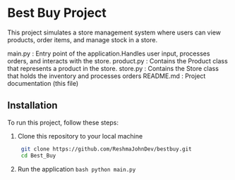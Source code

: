 # Best Buy Project

This project simulates a store management system where users can view products, order items, and manage stock in a store.


main.py :  Entry point of the application.Handles user input, processes orders, and interacts with the store.
product.py : Contains the Product class that represents a product in the store.
store.py :  Contains the Store class that holds the inventory and processes orders
README.md :  Project documentation (this file)


## Installation

To run this project, follow these steps:

1. Clone this repository to your local machine
   ```bash
    git clone https://github.com/ReshmaJohnDev/bestbuy.git
    cd Best_Buy
    ```

2. Run the application
    ```bash python main.py ```

